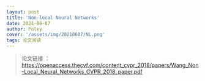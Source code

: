 ```yaml
---
layout: post
title: 'Non-local Neural Networks'
date: 2021-06-07
author: Poley
cover: '/assets/img/20210607/NL.png'
tags: 论文阅读
---
```


> 论文链接 ： https://openaccess.thecvf.com/content_cvpr_2018/papers/Wang_Non-Local_Neural_Networks_CVPR_2018_paper.pdf

